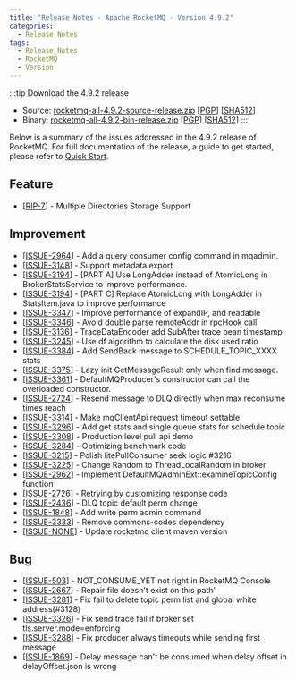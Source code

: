 ```yaml
---
title: "Release Notes - Apache RocketMQ - Version 4.9.2"
categories:
  - Release_Notes
tags:
  - Release_Notes
  - RocketMQ
  - Version
---
```




:::tip  Download the 4.9.2 release    
* Source: [rocketmq-all-4.9.2-source-release.zip](https://archive.apache.org/dist/rocketmq/4.9.2/rocketmq-all-4.9.2-source-release.zip) [[PGP](https://www.apache.org/dist/rocketmq/4.9.2/rocketmq-all-4.9.2-source-release.zip.asc)] [[SHA512](https://www.apache.org/dist/rocketmq/4.9.2/rocketmq-all-4.9.2-source-release.zip.sha512)]
* Binary: [rocketmq-all-4.9.2-bin-release.zip](https://archive.apache.org/dist/rocketmq/4.9.2/rocketmq-all-4.9.2-bin-release.zip) [[PGP](https://www.apache.org/dist/rocketmq/4.9.2/rocketmq-all-4.9.2-bin-release.zip.asc)] [[SHA512](https://www.apache.org/dist/rocketmq/4.9.2/rocketmq-all-4.9.2-bin-release.zip.sha512)]
:::
<!--truncate-->
Below is a summary of the issues addressed in the 4.9.2 release of RocketMQ. For full documentation of the release, a guide to get started, please refer to <a href='/docs/quickStart/02quickstart/'>Quick Start</a>.


## Feature
<ul>
<li>[<a href='https://github.com/apache/rocketmq/wiki/RIP-7-Multiple-Directories-Storage-Support'>RIP-7</a>] - Multiple Directories Storage Support</li>
</ul>


## Improvement
<ul>
<li>[<a href='https://github.com/apache/rocketmq/issues/2964'>ISSUE-2964</a>] - Add a query consumer config command in mqadmin.</li>
<li>[<a href='https://github.com/apache/rocketmq/issues/3148'>ISSUE-3148</a>] - Support metadata export</li>
<li>[<a href='https://github.com/apache/rocketmq/issues/3194'>ISSUE-3194</a>] - [PART A] Use LongAdder instead of AtomicLong in BrokerStatsService to improve performance.</li>
<li>[<a href='https://github.com/apache/rocketmq/issues/3194'>ISSUE-3194</a>] - [PART C] Replace AtomicLong with LongAdder in StatsItem.java to improve performance</li>
<li>[<a href='https://github.com/apache/rocketmq/issues/3347'>ISSUE-3347</a>] - Improve performance of expandIP, and readable</li>
<li>[<a href='https://github.com/apache/rocketmq/issues/3346'>ISSUE-3346</a>] - Avoid double parse remoteAddr in rpcHook call</li>
<li>[<a href='https://github.com/apache/rocketmq/issues/3136'>ISSUE-3136</a>] - TraceDataEncoder add SubAfter trace bean timestamp</li>
<li>[<a href='https://github.com/apache/rocketmq/issues/3245'>ISSUE-3245</a>] - Use df algorithm to calculate the disk used ratio</li>
<li>[<a href='https://github.com/apache/rocketmq/issues/3384'>ISSUE-3384</a>] - Add SendBack message to SCHEDULE_TOPIC_XXXX stats</li>
<li>[<a href='https://github.com/apache/rocketmq/issues/3375'>ISSUE-3375</a>] - Lazy init GetMessageResult only when find message.</li>
<li>[<a href='https://github.com/apache/rocketmq/issues/3361'>ISSUE-3361</a>] - DefaultMQProducer's constructor can call the overloaded constructor.</li>
<li>[<a href='https://github.com/apache/rocketmq/issues/2724'>ISSUE-2724</a>] - Resend message to DLQ directly when max reconsume times reach</li>
<li>[<a href='https://github.com/apache/rocketmq/issues/3314'>ISSUE-3314</a>] - Make mqClientApi request timeout settable</li>
<li>[<a href='https://github.com/apache/rocketmq/issues/3296'>ISSUE-3296</a>] - Add get stats and single queue stats for schedule topic</li>
<li>[<a href='https://github.com/apache/rocketmq/issues/3308'>ISSUE-3308</a>] - Production level pull api demo</li>
<li>[<a href='https://github.com/apache/rocketmq/issues/3284'>ISSUE-3284</a>] - Optimizing benchmark code</li>
<li>[<a href='https://github.com/apache/rocketmq/issues/3215'>ISSUE-3215</a>] - Polish litePullConsumer seek logic #3216</li>
<li>[<a href='https://github.com/apache/rocketmq/issues/3225'>ISSUE-3225</a>] - Change Random to ThreadLocalRandom in broker</li>
<li>[<a href='https://github.com/apache/rocketmq/issues/2962'>ISSUE-2962</a>] - Implement DefaultMQAdminExt::examineTopicConfig function</li>
<li>[<a href='https://github.com/apache/rocketmq/issues/2726'>ISSUE-2726</a>] - Retrying by customizing response code</li>
<li>[<a href='https://github.com/apache/rocketmq/issues/2436'>ISSUE-2436</a>] - DLQ topic default perm change</li>
<li>[<a href='https://github.com/apache/rocketmq/issues/1848'>ISSUE-1848</a>] - Add write perm admin command </li>
<li>[<a href='https://github.com/apache/rocketmq/issues/3333'>ISSUE-3333</a>] - Remove commons-codes dependency</li>
<li>[<a href='https://github.com/apache/rocketmq/pull/3335'>ISSUE-NONE</a>] - Update rocketmq client maven version </li>
</ul>

## Bug
<ul>
<li>[<a href='https://github.com/apache/rocketmq/issues/503'>ISSUE-503</a>] - NOT_CONSUME_YET not right in RocketMQ Console</li>
<li>[<a href='https://github.com/apache/rocketmq/issues/2667'>ISSUE-2667</a>] - Repair file doesn't exist on this path'</li>
<li>[<a href='https://github.com/apache/rocketmq/issues/3281'>ISSUE-3281</a>] - Fix fail to delete topic perm list and global white address(#3128)</li>
<li>[<a href='https://github.com/apache/rocketmq/issues/3326'>ISSUE-3326</a>] - Fix send trace fail if broker set tls.server.mode=enforcing</li>
<li>[<a href='https://github.com/apache/rocketmq/issues/3288'>ISSUE-3288</a>] - Fix producer always timeouts while sending first message</li>
<li>[<a href='https://github.com/apache/rocketmq/issues/1869'>ISSUE-1869</a>] - Delay message can't be consumed when delay offset in delayOffset.json is wrong</li>
</ul>
